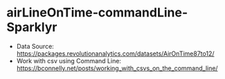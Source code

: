 # airLineOnTime-commandLine-Sparklyr

- Data Source: https://packages.revolutionanalytics.com/datasets/AirOnTime87to12/
- Work with csv using Command Line: https://bconnelly.net/posts/working_with_csvs_on_the_command_line/
